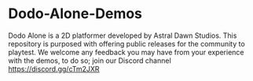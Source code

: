 # Dodo-Alone-Demos
Dodo Alone is a 2D platformer developed by Astral Dawn Studios. This repository is purposed with offering public releases for the community to playtest. We welcome any feedback you may have from your experience with the demos, to do so; join our Discord channel https://discord.gg/cTm2JXR
